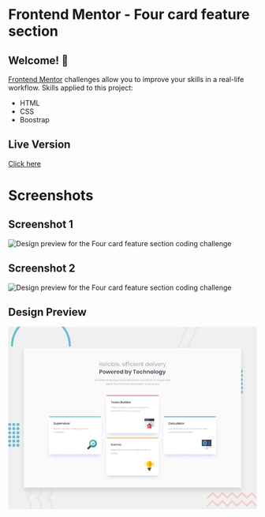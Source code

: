 # Frontend Mentor - Four card feature section

## Welcome! 👋

[Frontend Mentor](https://www.frontendmentor.io) challenges allow you to improve your skills in a real-life workflow. Skills applied to this project: 
  * HTML
  * CSS
  * Boostrap

## Live Version

[Click here](https://raw.githack.com/vieiramanda11/four-card-feature-section/master/index.html)

# Screenshots

## Screenshot 1

![Design preview for the Four card feature section coding challenge](./design/screenshot-1)

## Screenshot 2

![Design preview for the Four card feature section coding challenge](./design/screenshot-2)

## Design Preview

![Design preview for the Four card feature section coding challenge](./design/desktop-preview.jpg)
